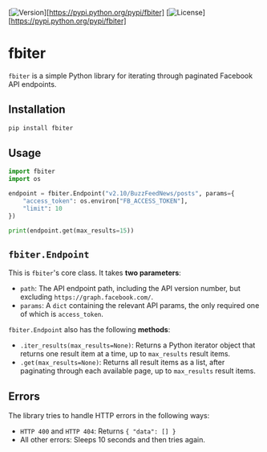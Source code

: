 [![Version](https://img.shields.io/pypi/v/fbiter.svg)][https://pypi.python.org/pypi/fbiter] [![License](https://img.shields.io/pypi/l/fbiter.svg)][https://pypi.python.org/pypi/fbiter]

# fbiter

`fbiter` is a simple Python library for iterating through paginated Facebook API endpoints.

## Installation

```sh
pip install fbiter
```

## Usage

```python
import fbiter
import os

endpoint = fbiter.Endpoint("v2.10/BuzzFeedNews/posts", params={
    "access_token": os.environ["FB_ACCESS_TOKEN"],
    "limit": 10
})

print(endpoint.get(max_results=15))
```

## `fbiter.Endpoint`

This is `fbiter`'s core class. It takes __two parameters__:

- `path`: The API endpoint path, including the API version number, but excluding `https://graph.facebook.com/`.
- `params`: A `dict` containing the relevant API params, the only required one of which is `access_token`.

`fbiter.Endpoint` also has the following __methods__:

- `.iter_results(max_results=None)`: Returns a Python iterator object that returns one result item at a time, up to `max_results` result items.
- `.get(max_results=None)`: Returns all result items as a list, after paginating through each available page, up to `max_results` result items.

## Errors

The library tries to handle HTTP errors in the following ways:

- `HTTP 400` and `HTTP 404`: Returns `{ "data": [] }`
- All other errors: Sleeps 10 seconds and then tries again.

